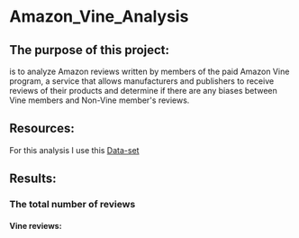 # Amazon_Vine_Analysis

## The purpose of this project:

is to analyze Amazon reviews written by members of the paid Amazon Vine program, a service that allows manufacturers and publishers to receive reviews of their products and determine if there are any biases between Vine members and Non-Vine member's reviews.

## Resources:

For this analysis I use this [Data-set](https://s3.amazonaws.com/amazon-reviews-pds/tsv/amazon_reviews_us_Video_DVD_v1_00.tsv.gz)

## Results:

### The total number of reviews

#### Vine reviews:





